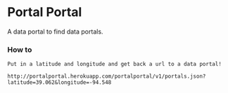 Portal Portal
=========================

A data portal to find data portals.

### How to

	Put in a latitude and longitude and get back a url to a data portal!
	
	http://portalportal.herokuapp.com/portalportal/v1/portals.json?latitude=39.062&longitude=-94.548